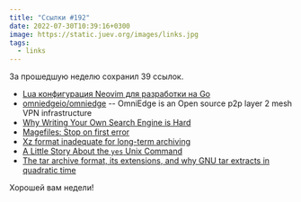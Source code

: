 ```yaml
---
title: "Ссылки #192"
date: 2022-07-30T10:39:16+0300
image: https://static.juev.org/images/links.jpg
tags: 
  - links
---
```


За прошедшую неделю сохранил 39 ссылок.

* [Lua конфигурация Neovim для разработки на Go](https://habr.com/ru/post/678298/)
* [omniedgeio/omniedge](https://github.com/omniedgeio/omniedge) -- OmniEdge is an Open source p2p layer 2 mesh VPN infrastructure
* [Why Writing Your Own Search Engine is Hard](https://queue.acm.org/detail.cfm?id=988407)
* [Magefiles: Stop on first error](https://carolynvanslyck.com/blog/2022/07/magefiles-stop-on-first-error/)
* [Xz format inadequate for long-term archiving](https://www.nongnu.org/lzip/xz_inadequate.html)
* [A Little Story About the `yes` Unix Command](https://endler.dev/2017/yes/)
* [The tar archive format, its extensions, and why GNU tar extracts in quadratic time](https://mort.coffee/home/tar/)

Хорошей вам недели!
